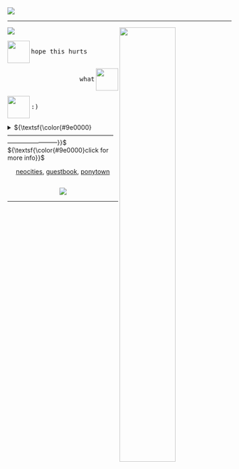 <img src="https://github.com/serphentized/serphentized/blob/main/images/test.svg">

<hr>
<img src="https://github.com/serphentized/serphentized/blob/main/images/hugh%20dancy.gif" width="50%" height="50%" align="right">


<img src="https://readme-typing-svg.herokuapp.com?font=CABIN+SKETCH&pause=1000&color=F70000&repeat=false&width=235&lines=TAKE+RESPONSIBILITY.">





<p align="left"> <img src="https://files.catbox.moe/9csauy.png" width="50" height="50" align="left"> <kbd><br>hope this hurts<br>&nbsp;  </kbd> </p>


<p align="right"> <img src="https://files.catbox.moe/ytsx5o.png" width="50" height="50" align="right"> <kbd align="right"><br>what<br>&nbsp;  </kbd></p>


<p align="left"> <img src="https://files.catbox.moe/9csauy.png" width="50" height="50" align="left"> <kbd><br> :) <br>&nbsp;  </kbd> </p>

<details>

 <summary> ${\textsf{\color{#9e0000}—————————————————————————}}$ 
 <br> ${\textsf{\color{#9e0000}click for more info}}$ 
 <br>


 <p align="center"> 
 <a href="https://shinminase.neocities.org/">neocities</a>, 
 <a href="https://www.ultraguest.com/view/1717388758">guestbook</a>, 
 <a href="https://rentry.co/raidouxiv">ponytown</a> 
 </p>

</summary>

 <!-- add extra information here --> 
<li>offtab 99% of the time, whisp to int</li>
<li>i like sitting still and looking pretty. be my friend and c+h</li>
<li>temporary layout for halloween</li>
</details>
 <!-- replace username and color and label --> 
<p align="center"><img src="https://komarev.com/ghpvc/?username=shinminase&color=9e0000&style=for-the-badge&label=MAIMED:"></p>
<hr>

